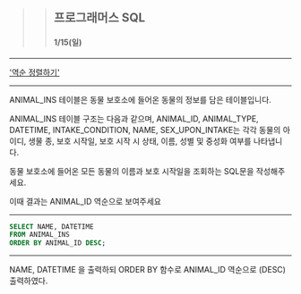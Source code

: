 >> ## 프로그래머스 SQL 
>> #### 1/15(일) 

***


['역순 정렬하기'](https://school.programmers.co.kr/learn/courses/30/lessons/59035)

***
ANIMAL_INS 테이블은 동물 보호소에 들어온 동물의 정보를 담은 테이블입니다. 

ANIMAL_INS 테이블 구조는 다음과 같으며, ANIMAL_ID, ANIMAL_TYPE, DATETIME, INTAKE_CONDITION, NAME, SEX_UPON_INTAKE는 각각 동물의 아이디, 생물 종, 보호 시작일, 보호 시작 시 상태, 이름, 성별 및 중성화 여부를 나타냅니다.

동물 보호소에 들어온 모든 동물의 이름과 보호 시작일을 조회하는 SQL문을 작성해주세요. 

이때 결과는 ANIMAL_ID 역순으로 보여주세요

***

```sql
SELECT NAME, DATETIME
FROM ANIMAL_INS
ORDER BY ANIMAL_ID DESC;
```

***

NAME, DATETIME 을 출력하되 ORDER BY 함수로 ANIMAL_ID 역순으로 (DESC) 출력하였다.